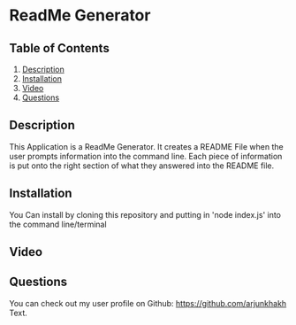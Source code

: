 # ReadMe Generator

  ## Table of Contents
  
  1. [Description](#description)
  2. [Installation](#installation)
  3. [Video](#video)
  4. [Questions](#questions)
  
  ## Description
  This Application is a ReadMe Generator. It creates a README File when the user prompts information into the command line. Each piece of information is put onto the right section of what they answered into the README file.
  
  ## Installation
  You Can install by cloning this repository and putting in 'node index.js' into the command line/terminal
  
  ## Video
  
  ## Questions
  You can check out my user profile on Github: https://github.com/arjunkhakh Text.
  
 
